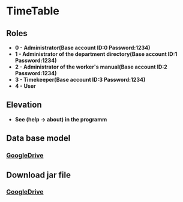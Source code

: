 # TimeTable

## Roles

* **0 - Administrator(Base account ID:0 Password:1234)**
* **1 - Administrator of the department directory(Base account ID:1 Password:1234)**
* **2 - Administrator of the worker's manual(Base account ID:2 Password:1234)**
* **3 - Timekeeper(Base account ID:3 Password:1234)**
* **4 - User**
## Elevation
* **See (help -> about) in the programm**

## Data base model
### [GoogleDrive](https://drive.google.com/file/d/1Pntzd50j6gWVybXR_Dq2ZJ1XjImtqBVr/view?usp=sharing)

## Download jar file
### [GoogleDrive](https://drive.google.com/open?id=1ncLX5xiZ1FgTvxZGBX7oFyKOYbMoKail)
